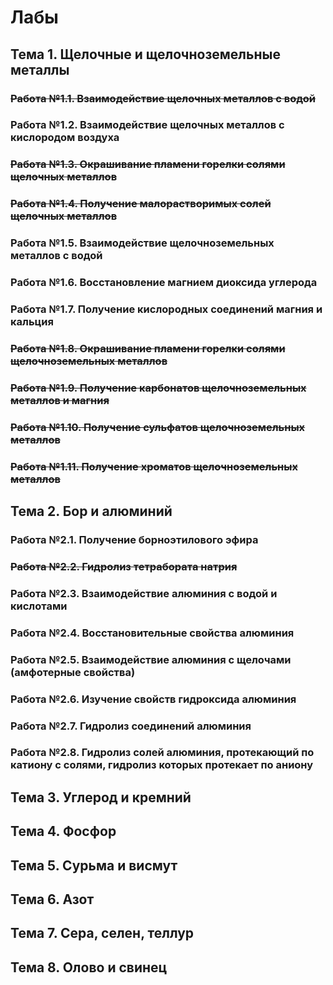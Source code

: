 # Лабы #
## Тема 1. Щелочные и щелочноземельные металлы
### ~~Работа №1.1. Взаимодействие щелочных металлов с водой~~
### Работа №1.2. Взаимодействие щелочных металлов с кислородом воздуха
### ~~Работа №1.3. Окрашивание пламени горелки солями щелочных металлов~~
### ~~Работа №1.4. Получение малорастворимых солей щелочных металлов~~
### Работа №1.5. Взаимодействие щелочноземельных металлов с водой
### Работа №1.6. Восстановление магнием диоксида углерода
### Работа №1.7. Получение кислородных соединений магния и кальция
### ~~Работа №1.8. Окрашивание пламени горелки солями щелочноземельных металлов~~
### ~~Работа №1.9. Получение карбонатов щелочноземельных металлов и магния~~
### ~~Работа №1.10. Получение сульфатов щелочноземельных металлов~~
### ~~Работа №1.11. Получение хроматов щелочноземельных металлов~~

## Тема 2. Бор и алюминий
### Работа №2.1. Получение борноэтилового эфира
### ~~Работа №2.2. Гидролиз тетрабората натрия~~
### Работа №2.3. Взаимодействие алюминия с водой и кислотами
### Работа №2.4. Восстановительные свойства алюминия
### Работа №2.5. Взаимодействие алюминия с щелочами (амфотерные свойства)
### Работа №2.6. Изучение свойств гидроксида алюминия
### Работа №2.7. Гидролиз соединений алюминия
### Работа №2.8. Гидролиз солей алюминия, протекающий по катиону с солями, гидролиз которых протекает по аниону


## Тема 3. Углерод и кремний
## Тема 4. Фосфор
## Тема 5. Сурьма и висмут
## Тема 6. Азот
## Тема 7. Сера, селен, теллур
## Тема 8. Олово и свинец
